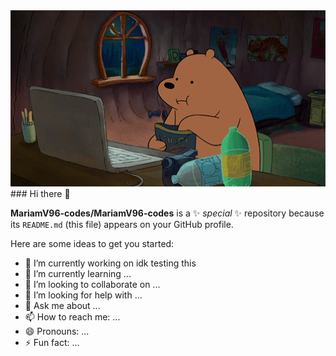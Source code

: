 <img src="https://github.com/MariamV96-codes/MariamV96-codes/blob/main/1479814528_webarebears.gif" width="830"/>
### Hi there 👋

**MariamV96-codes/MariamV96-codes** is a ✨ _special_ ✨ repository because its `README.md` (this file) appears on your GitHub profile.

Here are some ideas to get you started:

- 🔭 I’m currently working on idk testing this
- 🌱 I’m currently learning ...
- 👯 I’m looking to collaborate on ...
- 🤔 I’m looking for help with ...
- 💬 Ask me about ...
- 📫 How to reach me: ...
- 😄 Pronouns: ...
- ⚡ Fun fact: ...

